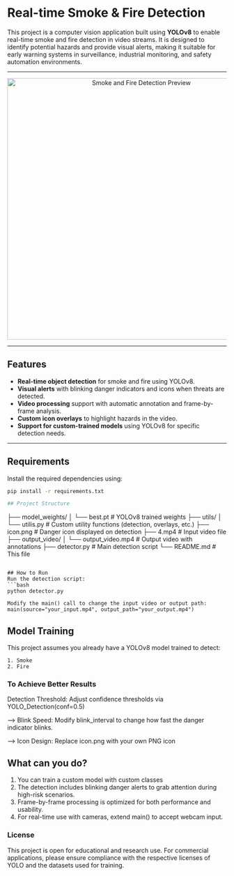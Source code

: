 # Real-time Smoke & Fire Detection

This project is a computer vision application built using **YOLOv8** to enable real-time smoke and fire detection in video streams. It is designed to identify potential hazards and provide visual alerts, making it suitable for early warning systems in surveillance, industrial monitoring, and safety automation environments.

---

<p align="center">
  <img src="https://github.com/user-attachments/assets/05319bc2-ecdc-4c32-a56a-97f49e14b614" alt="Smoke and Fire Detection Preview" width="600"/>
</p>

---

## Features

- **Real-time object detection** for smoke and fire using YOLOv8.
- **Visual alerts** with blinking danger indicators and icons when threats are detected.
- **Video processing** support with automatic annotation and frame-by-frame analysis.
- **Custom icon overlays** to highlight hazards in the video.
- **Support for custom-trained models** using YOLOv8 for specific detection needs.

---

## Requirements

Install the required dependencies using:

```bash
pip install -r requirements.txt

## Project Structure
```
├── model_weights/
│   └── best.pt              # YOLOv8 trained weights
├── utils/
│   └── utilis.py            # Custom utility functions (detection, overlays, etc.)
├── icon.png                 # Danger icon displayed on detection
├── 4.mp4                    # Input video file
├── output_video/
│   └── output_video.mp4     # Output video with annotations
├── detector.py              # Main detection script
└── README.md                # This file

```

## How to Run
Run the detection script:
```bash
python detector.py

Modify the main() call to change the input video or output path:
main(source="your_input.mp4", output_path="your_output.mp4")

```

## Model Training

This project assumes you already have a YOLOv8 model trained to detect:
```
1. Smoke
2. Fire
```

### To Achieve Better Results
Detection Threshold: Adjust confidence thresholds via YOLO_Detection(conf=0.5)

--> Blink Speed: Modify blink_interval to change how fast the danger indicator blinks.

--> Icon Design: Replace icon.png with your own PNG icon


## What can you do?

1. You can train a custom model with custom classes
2. The detection includes blinking danger alerts to grab attention during high-risk scenarios.
3. Frame-by-frame processing is optimized for both performance and usability.
4. For real-time use with cameras, extend main() to accept webcam input.
 

### **License**
This project is open for educational and research use. For commercial applications, please ensure compliance with the respective licenses of YOLO and the datasets used for training.

